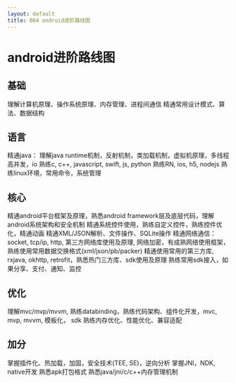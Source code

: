 ```yaml
---
layout: default
title: 004 android进阶路线图
---
```


# android进阶路线图

## 基础
理解计算机原理、操作系统原理、内存管理、进程间通信
精通常用设计模式、算法、数据结构

## 语言
精通java： 理解java runtime机制，反射机制，类加载机制，虚拟机原理，多线程高并发，io
熟练c, c++, javascript, swift, js, python
熟练RN, ios, h5, nodejs
熟练linux环境，常用命令，系统管理

## 核心
精通android平台框架及原理，熟悉android framework层及底层代码，理解android系统架构和安全机制
精通系统控件使用，熟练自定义控件，熟练控件优化，精通动画
精通XML/JSON解析、文件操作、SQLite操作
精通网络通信：socket, tcp/ip, http, 第三方网络库使用及原理, 网络加密，有成熟网络使用框架，熟练使用常用数据交换格式(xml/json/pb/packer)
精通使用常用的第三方库, rxjava, okhttp, retrofit，熟悉热门三方库、sdk使用及原理
熟练常用sdk接入，如果分享、支付、通知、监控

## 优化
理解mvc/mvp/mvvm, 熟练databinding，熟练代码架构、组件化开发，mvc, mvp, mvvm, 模板化， sdk
熟练内存优化、性能优化、兼容适配

## 加分
掌握插件化、热加载，加固，安全技术(TEE, SE)，逆向分析
掌握JNI，NDK, native开发
熟悉apk打包格式
熟悉java/jni/c/c++内存管理机制
